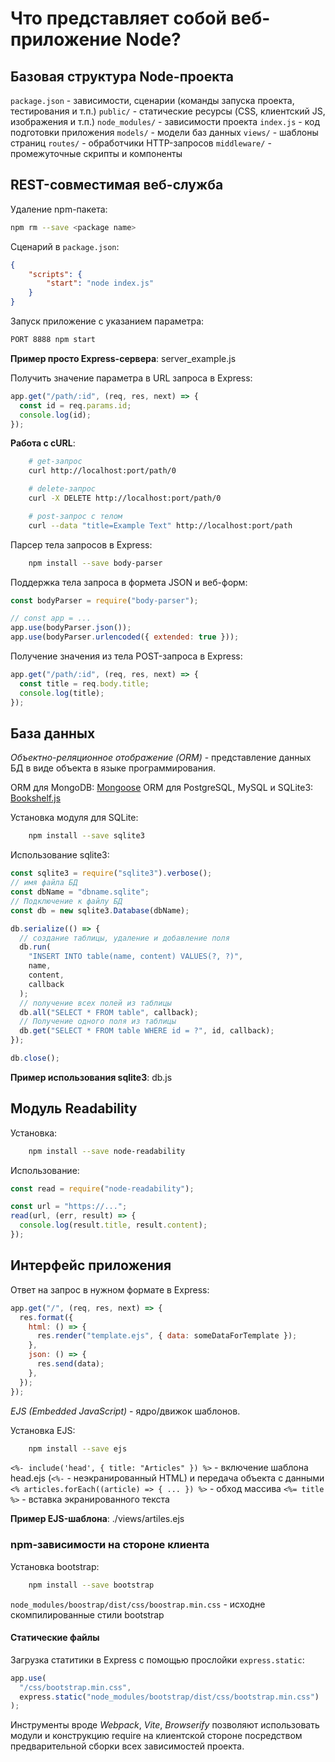 # Что представляет собой веб-приложение Node?

## Базовая структура Node-проекта

`package.json` - зависимости, сценарии (команды запуска проекта, тестирования и т.п.)
`public/` - статические ресурсы (CSS, клиентский JS, изображения и т.п.)
`node_modules/` - зависимости проекта
`index.js` - код подготовки приложения
`models/` - модели баз данных
`views/` - шаблоны страниц
`routes/` - обработчики HTTP-запросов
`middleware/` - промежуточные скрипты и компоненты

## REST-совместимая веб-служба

Удаление npm-пакета:

```bash
npm rm --save <package name>
```

Сценарий в `package.json`:

```JSON
{
    "scripts": {
        "start": "node index.js"
    }
}
```

Запуск приложение с указанием параметра:

```bash
PORT 8888 npm start
```

**Пример просто Express-сервера**: server_example.js

Получить значение параметра в URL запроса в Express:

```javascript
app.get("/path/:id", (req, res, next) => {
  const id = req.params.id;
  console.log(id);
});
```

**Работа с cURL**:

```bash
    # get-запрос
    curl http://localhost:port/path/0

    # delete-запрос
    curl -X DELETE http://localhost:port/path/0

    # post-запрос с телом
    curl --data "title=Example Text" http://localhost:port/path
```

Парсер тела запросов в Express:

```bash
    npm install --save body-parser
```

Поддержка тела запроса в формета JSON и веб-форм:

```javascript
const bodyParser = require("body-parser");

// const app = ...
app.use(bodyParser.json());
app.use(bodyParser.urlencoded({ extended: true }));
```

Получение значения из тела POST-запроса в Express:

```javascript
app.get("/path/:id", (req, res, next) => {
  const title = req.body.title;
  console.log(title);
});
```

## База данных

_Объектно-реляционное отображение (ORM)_ - представление данных БД в виде объекта в языке программирования.

ORM для MongoDB: [Mongoose](https://mongoosejs.com/)
ORM для PostgreSQL, MySQL и SQLite3: [Bookshelf.js](https://bookshelfjs.org/)

Установка модуля для SQLite:

```bash
    npm install --save sqlite3
```

Использование sqlite3:

```javascript
const sqlite3 = require("sqlite3").verbose();
// имя файла БД
const dbName = "dbname.sqlite";
// Подключение к файлу БД
const db = new sqlite3.Database(dbName);

db.serialize(() => {
  // создание таблицы, удаление и добавление поля
  db.run(
    "INSERT INTO table(name, content) VALUES(?, ?)",
    name,
    content,
    callback
  );
  // получение всех полей из таблицы
  db.all("SELECT * FROM table", callback);
  // Получение одного поля из таблицы
  db.get("SELECT * FROM table WHERE id = ?", id, callback);
});

db.close();
```

**Пример использования sqlite3**: db.js

## Модуль Readability

Установка:

```bash
    npm install --save node-readability
```

Использование:

```javascript
const read = require("node-readability");

const url = "https://...";
read(url, (err, result) => {
  console.log(result.title, result.content);
});
```

## Интерфейс приложения

Ответ на запрос в нужном формате в Express:

```javascript
app.get("/", (req, res, next) => {
  res.format({
    html: () => {
      res.render("template.ejs", { data: someDataForTemplate });
    },
    json: () => {
      res.send(data);
    },
  });
});
```

_EJS (Embedded JavaScript)_ - ядро/движок шаблонов.

Установка EJS:

```bash
    npm install --save ejs
```

`<%- include('head', { title: "Articles" }) %>` - включение шаблона head.ejs (`<%-` - неэкранированный HTML) и передача объекта с данными
`<% articles.forEach((article) => { ... }) %>` - обход массива
`<%= title %>` - вставка экранированного текста

**Пример EJS-шаблона**: ./views/artiles.ejs

### npm-зависимости на стороне клиента

Установка bootstrap:

```bash
    npm install --save bootstrap
```

`node_modules/boostrap/dist/css/boostrap.min.css` - исходне скомпилированные стили bootstrap

#### Статические файлы

Загрузка статитики в Express с помощью прослойки `express.static`:

```javascript
app.use(
  "/css/bootstrap.min.css",
  express.static("node_modules/bootstrap/dist/css/bootstrap.min.css")
);
```

Инструменты вроде _Webpack_, _Vite_, _Browserify_ позволяют использовать модули и конструкцию require на клиентской стороне
посредством предварительной сборки всех зависимостей проекта.
